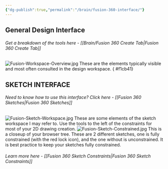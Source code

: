 ```yaml
---
{"dg-publish":true,"permalink":"/brain/fusion-360-interface/"}
---
```


## **General Design Interface**
###### Get a breakdown of the tools here - [[Brain/Fusion 360 Create Tab\|Fusion 360 Create Tab]]

![Fusion-Workspace-Overview.jpg](/img/user/Brain/braithdesignworks/Fusion360%20Tutorial%20Images/Fusion-Workspace-Overview.jpg)
These are the elements typically visible and most often consulted in the design workspace. 
{ #f1cb41}


## **SKETCH INTERFACE**
###### Need to know how to use this interface? Click here - [[Fusion 360 Sketches\|Fusion 360 Sketches]]
![Fusion-Sketch-Workspace.jpg](/img/user/Brain/braithdesignworks/Fusion360%20Tutorial%20Images/Fusion-Sketch-Workspace.jpg)
These are some elements of the sketch workspace I may refer to. Use the tools to the left of the constraints for most of your 2D drawing creation.
![Fusion-Sketch-Constrained.jpg](/img/user/Brain/braithdesignworks/Fusion360%20Tutorial%20Images/Fusion-Sketch-Constrained.jpg)
This is a closeup of your browser tree. These are 2 different sketches, one is fully constrained (with the red lock icon), and the one without is unconstrained. It is best practice to keep your sketches fully constrained. 
###### Learn more here - [[Fusion 360 Sketch Constraints\|Fusion 360 Sketch Constraints]]

